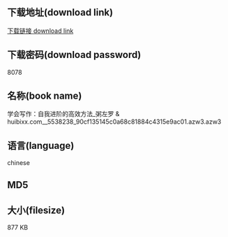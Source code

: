 ## 下载地址(download link)
[下载链接 download link](https://tutu365.netlify.app/?s=%E5%AD%A6%E4%BC%9A%E5%86%99%E4%BD%9C%EF%BC%9A%E8%87%AA%E6%88%91%E8%BF%9B%E9%98%B6%E7%9A%84%E9%AB%98%E6%95%88%E6%96%B9%E6%B3%95_%E7%B2%A5%E5%B7%A6%E7%BD%97+%26+huibixx.com__5538238_90cf135145c0a68c81884c4315e9ac01.azw3)

## 下载密码(download password)
8078

## 名称(book name)
学会写作：自我进阶的高效方法_粥左罗 & huibixx.com__5538238_90cf135145c0a68c81884c4315e9ac01.azw3.azw3

## 语言(language)
chinese

## MD5


## 大小(filesize)
877 KB
